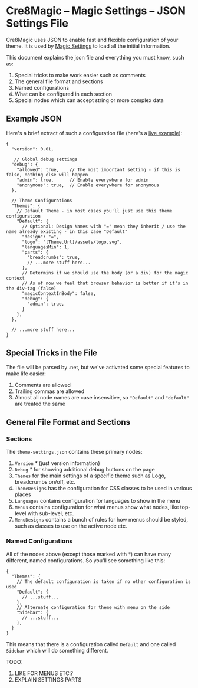 # Cre8Magic – Magic Settings – JSON Settings File

Cre8Magic uses JSON to enable fast and flexible configuration of your theme. 
It is used by [Magic Settings](./magic-settings.md) to load all the initial information.

This document explains the json file and everything you must know, such as:

1. Special tricks to make work easier such as comments
1. The general file format and sections
1. Named configurations
1. What can be configured in each section
1. Special nodes which can accept string or more complex data

## Example JSON

Here's a brief extract of such a configuration file 
(here's a [live example](https://github.com/2sic/oqtane-theme-2shine-bs5/blob/main/Client/src/theme-settings.json)):

```jsonc
{
  "version": 0.01,

   // Global debug settings
  "debug": {
    "allowed": true,    // The most important setting - if this is false, nothing else will happen
    "admin": true,      // Enable everywhere for admin
    "anonymous": true,  // Enable everywhere for anonymous
  }, 

  // Theme Configurations
  "Themes": {
    // Default Theme - in most cases you'll just use this theme configuration
    "Default": {
      // Optional: Design Names with "=" mean they inherit / use the name already existing - in this case "Default"
      "design": "=",
      "logo": "[Theme.Url]/assets/logo.svg",
      "languagesMin": 1,
      "parts": {
        "breadcrumbs": true,
        // ...more stuff here...
      },
      // Determins if we should use the body (or a div) for the magic context
      // As of now we feel that browser behavior is better if it's in the div-tag (false)
      "magicContextInBody": false,
      "debug": {
        "admin": true,
      }
    },
  },

  // ...more stuff here...
}
```


## Special Tricks in the File

The file will be parsed by .net, but we've activated some special features to make life easier:

1. Comments are allowed
1. Trailing commas are allowed
1. Almost all node names are case insensitive, so `"Default"` and `"default"` are treated the same


## General File Format and Sections

### Sections

The `theme-settings.json` contains these primary nodes:

1. `Version` _*_ (just version information)
1. `Debug` _*_ for showing additional debug buttons on the page
1. `Themes` for the main settings of a specific theme such as Logo, breadcrumbs on/off, etc.
1. `ThemeDesigns` has the configuration for CSS classes to be used in various places
1. `Languages` contains configuration for languages to show in the menu
1. `Menus` contains configuration for what menus show what nodes, like top-level with sub-level, etc.
1. `MenuDesigns` contains a bunch of rules for how menus should be styled, such as classes to use on the active node etc.

### Named Configurations

All of the nodes above (except those marked with _*_) can have many different, named configurations. 
So you'll see something like this:

```jsonc
{
  "Themes": {
    // The default configuration is taken if no other configuration is used
    "Default": {
      // ...stuff...
    },
    // Alternate configuration for theme with menu on the side
    "Sidebar": {
      // ...stuff...
    },
  }
}
```

This means that there is a configuration called `Default` and one called `Sidebar` which will do something different. 



TODO:
1. LIKE FOR MENUS ETC.?
1. EXPLAIN SETTINGS PARTS
